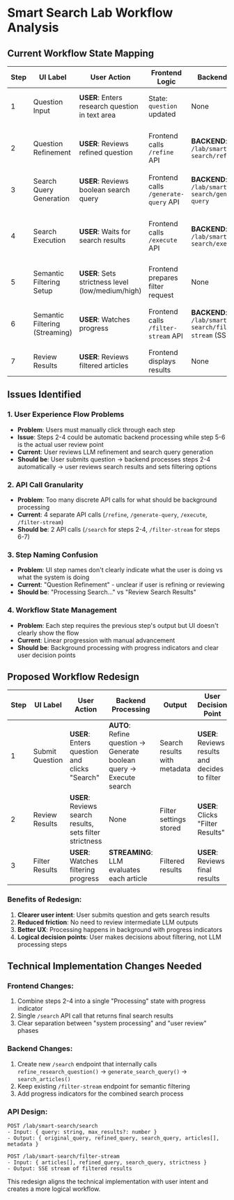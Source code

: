 # Smart Search Lab Workflow Analysis

## Current Workflow State Mapping

| Step | UI Label | User Action | Frontend Logic | Backend Call | Backend Processing | Output | Next Step Trigger |
|------|----------|-------------|----------------|--------------|-------------------|---------|------------------|
| 1 | Question Input | **USER**: Enters research question in text area | State: `question` updated | None | None | Question text stored in state | **USER** clicks "Refine Question" |
| 2 | Question Refinement | **USER**: Reviews refined question | Frontend calls `/refine` API | **BACKEND**: `POST /lab/smart-search/refine` | LLM refines the question using `refine_research_question()` | `SmartSearchRefinementResponse` with `refined_query` | **USER** clicks "Generate Search Query" |
| 3 | Search Query Generation | **USER**: Reviews boolean search query | Frontend calls `/generate-query` API | **BACKEND**: `POST /lab/smart-search/generate-query` | LLM converts refined question to boolean query using `generate_search_query()` | `SearchQueryResponse` with boolean `search_query` | **USER** clicks "Execute Search" |
| 4 | Search Execution | **USER**: Waits for search results | Frontend calls `/execute` API | **BACKEND**: `POST /lab/smart-search/execute` | Searches PubMed & Google Scholar using `search_articles()` | `SearchResultsResponse` with array of articles | **USER** sets filtering options and clicks "Filter Articles" |
| 5 | Semantic Filtering Setup | **USER**: Sets strictness level (low/medium/high) | Frontend prepares filter request | None | None | Filter options stored | **USER** clicks "Start Filtering" |
| 6 | Semantic Filtering (Streaming) | **USER**: Watches progress | Frontend calls `/filter-stream` API | **BACKEND**: `POST /lab/smart-search/filter-stream` (SSE) | LLM evaluates each article using `filter_articles_streaming()` | Streaming `FilteredArticle` results with pass/fail decisions | Automatic completion when all articles processed |
| 7 | Review Results | **USER**: Reviews filtered articles | Frontend displays results | None | None | Final filtered article list | Workflow complete |

## Issues Identified

### 1. **User Experience Flow Problems**
- **Problem**: Users must manually click through each step
- **Issue**: Steps 2-4 could be automatic backend processing while step 5-6 is the actual user review point
- **Current**: User reviews LLM refinement and search query generation
- **Should be**: User submits question → backend processes steps 2-4 automatically → user reviews search results and sets filtering options

### 2. **API Call Granularity**
- **Problem**: Too many discrete API calls for what should be background processing
- **Current**: 4 separate API calls (`/refine`, `/generate-query`, `/execute`, `/filter-stream`)
- **Should be**: 2 API calls (`/search` for steps 2-4, `/filter-stream` for steps 6-7)

### 3. **Step Naming Confusion**
- **Problem**: UI step names don't clearly indicate what the user is doing vs what the system is doing
- **Current**: "Question Refinement" - unclear if user is refining or reviewing
- **Should be**: "Processing Search..." vs "Review Search Results"

### 4. **Workflow State Management**
- **Problem**: Each step requires the previous step's output but UI doesn't clearly show the flow
- **Current**: Linear progression with manual advancement
- **Should be**: Background processing with progress indicators and clear user decision points

## Proposed Workflow Redesign

| Step | UI Label | User Action | Backend Processing | Output | User Decision Point |
|------|----------|-------------|-------------------|---------|-------------------|
| 1 | Submit Question | **USER**: Enters question and clicks "Search" | **AUTO**: Refine question → Generate boolean query → Execute search | Search results with metadata | **USER**: Reviews results and decides to filter |
| 2 | Review Results | **USER**: Reviews search results, sets filter strictness | None | Filter settings stored | **USER**: Clicks "Filter Results" |
| 3 | Filter Results | **USER**: Watches filtering progress | **STREAMING**: LLM evaluates each article | Filtered results | **USER**: Reviews final results |

### Benefits of Redesign:
1. **Clearer user intent**: User submits question and gets search results
2. **Reduced friction**: No need to review intermediate LLM outputs
3. **Better UX**: Processing happens in background with progress indicators
4. **Logical decision points**: User makes decisions about filtering, not LLM processing steps

## Technical Implementation Changes Needed

### Frontend Changes:
1. Combine steps 2-4 into a single "Processing" state with progress indicator
2. Single `/search` API call that returns final search results
3. Clear separation between "system processing" and "user review" phases

### Backend Changes:
1. Create new `/search` endpoint that internally calls `refine_research_question()` → `generate_search_query()` → `search_articles()`
2. Keep existing `/filter-stream` endpoint for semantic filtering
3. Add progress indicators for the combined search process

### API Design:
```
POST /lab/smart-search/search
- Input: { query: string, max_results?: number }
- Output: { original_query, refined_query, search_query, articles[], metadata }

POST /lab/smart-search/filter-stream  
- Input: { articles[], refined_query, search_query, strictness }
- Output: SSE stream of filtered results
```

This redesign aligns the technical implementation with user intent and creates a more logical workflow.